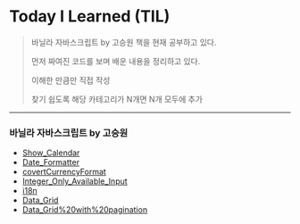
# Today I Learned (TIL)
>바닐라 자바스크립트 by 고승원 책을 현재 공부하고 있다.
>
>먼저 짜여진 코드를 보며 배운 내용을 정리하고 있다.
>
>이해한 만큼만 직접 작성  
>
>찾기 쉽도록 해당 카테고리가 N개면 N개 모두에 추가

----------------------------------------------------------------------------------------------------------------------
### 바닐라 자바스크립트 by 고승원
* [Show_Calendar](https://github.com/hyebinyu1110/TIL/blob/main/Vanila_JavaScript/Show_Calendar.md)
* [Date_Formatter](https://github.com/hyebinyu1110/TIL/blob/main/Vanila_JavaScript/Date_Formatter.md)
* [covertCurrencyFormat](https://github.com/hyebinyu1110/TIL/blob/main/Vanila_JavaScript/covertCurrencyFormat.md)
* [Integer_Only_Available_Input](https://github.com/hyebinyu1110/TIL/blob/main/Vanila_JavaScript/Integer_Only_Available_Input_Field.md)
* [i18n](https://github.com/hyebinyu1110/TIL/blob/main/Vanila_JavaScript/%EB%8B%A4%EA%B5%AD%EC%96%B4(i18n).md)
* [Data_Grid](https://github.com/hyebinyu1110/TIL/blob/main/Vanila_JavaScript/Data_grid.md)
* [Data_Grid%20with%20pagination](https://github.com/hyebinyu1110/TIL/blob/main/Vanila_JavaScript/Data_Grid%20with%20pagination.html)
